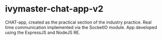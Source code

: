 # ivymaster-chat-app-v2

CHAT-app, created as the practical section of the industry practice. Real time communication implemented via the SocketIO module. App developed using the ExpressJS and NodeJS RE.
